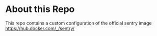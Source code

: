 # About this Repo

This repo contains a custom configuration of the official sentry image https://hub.docker.com/_/sentry/
